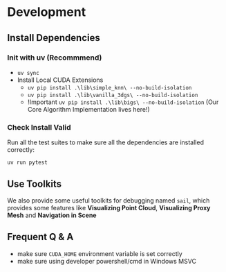 # Development

## Install Dependencies

### Init with uv (Recommmend)

- `uv sync`
- Install Local CUDA Extensions
  - `uv pip install .\lib\simple_knn\ --no-build-isolation`
  - `uv pip install .\lib\vanilla_3dgs\ --no-build-isolation`
  - !Important `uv pip install .\lib\bigs\ --no-build-isolation` (Our Core Algorithm Implementation lives here!)

### Check Install Valid

Run all the test suites to make sure all the dependencies are installed correctly:

`uv run pytest`

## Use Toolkits

We also provide some useful toolkits for debugging named `sail`, which provides some features like **Visualizing Point Cloud**, **Visualizing Proxy Mesh** and **Navigation in Scene**

## Frequent Q & A

- make sure `CUDA_HOME` environment variable is set correctly
- make sure using developer powershell/cmd in Windows MSVC


